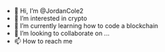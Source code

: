 - 👋 Hi, I’m @JordanCole2
- 👀 I’m interested in crypto
- 🌱 I’m currently learning how to code a blockchain
- 💞️ I’m looking to collaborate on ...
- 📫 How to reach me 

<!---
JordanCole2/JordanCole2 is a ✨ special ✨ repository because its `README.md` (this file) appears on your GitHub profile.
You can click the Preview link to take a look at your changes.
--->
